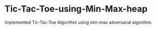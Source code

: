 # Tic-Tac-Toe-using-Min-Max-heap
Implemented Tic-Tac-Toe Algorithm using min-max adversarial algorithm.
